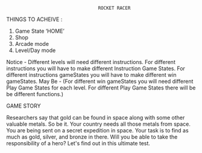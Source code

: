                                       ROCKET RACER

THINGS TO ACHEIVE :

1. Game State ‘HOME’
2. Shop
3. Arcade mode
4. Level/Day mode

Notice - Different levels will need different instructions. For different instructions you will have to make different Instruction Game States. For different instructions gameStates you will have to make different win gameStates. May Be - (For different win gameStates you will need different Play Game States for each level. For different Play Game States there will be be different functions.)

GAME STORY

Researchers say that gold can be found in space along with some other valuable metals. So be it. Your country needs all those metals from space. You are being sent on a secret expedition in space. Your task is to find as much as gold, silver, and bronze in there. Will you be able to take the responsibility of a hero? Let's find out in this ultimate test.
